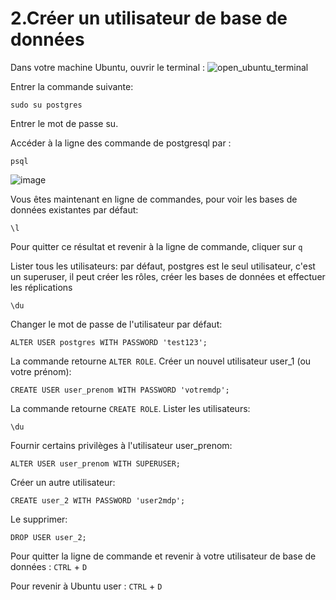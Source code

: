 # 2.Créer un utilisateur de base de données
Dans votre machine Ubuntu, ouvrir le terminal :
![open_ubuntu_terminal](https://user-images.githubusercontent.com/73080397/211827531-6ab9276e-5f33-4e7c-b6d7-dc92621f53b5.png)

Entrer la commande suivante:

```sbtshell
sudo su postgres
```
Entrer le mot de passe su.

Accéder à la ligne des commande de postgresql par :
```sbtshell
psql
```
![image](https://user-images.githubusercontent.com/73080397/211828753-f4fc28b1-433f-4d4a-ba75-26a2b6e01c82.png)

Vous êtes maintenant en ligne de commandes, pour voir les bases de données existantes par défaut:
```sbtshell
\l
```
Pour quitter ce résultat et revenir à la ligne de commande, cliquer sur ```q```

Lister tous les utilisateurs: par défaut, postgres est le seul utilisateur, c'est un superuser, il peut créer les rôles, créer les bases de données et effectuer les réplications
```sbtshell
\du
```
Changer le mot de passe de l'utilisateur par défaut:
```sbtshell
ALTER USER postgres WITH PASSWORD 'test123';
```
La commande retourne ```ALTER ROLE```.
Créer un nouvel utilisateur user_1 (ou votre prénom):
```sbtshell
CREATE USER user_prenom WITH PASSWORD 'votremdp';
```
La commande retourne ```CREATE ROLE```.
Lister les utilisateurs:
```
\du
```
Fournir certains privilèges à l'utilisateur user_prenom:
```sbtshell
ALTER USER user_prenom WITH SUPERUSER;
```
Créer un autre utilisateur:
```sbtshell
CREATE user_2 WITH PASSWORD 'user2mdp';
```
Le supprimer:
```sbtshell
DROP USER user_2;
```
Pour quitter la ligne de commande et revenir à votre utilisateur de base de données : ```CTRL``` + ```D```

Pour revenir à Ubuntu user : ```CTRL``` + ```D```
